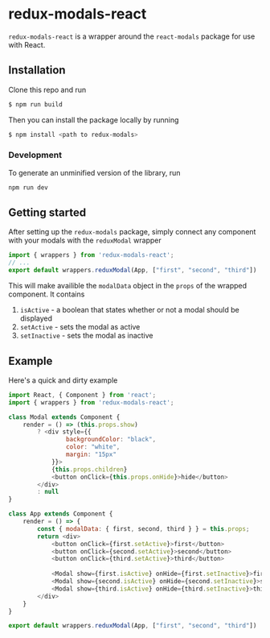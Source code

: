 # redux-modals-react

`redux-modals-react` is a wrapper around the `react-modals` package for use with React.

## Installation

Clone this repo and run

```bash
$ npm run build
```

Then you can install the package locally by running

```bash
$ npm install <path to redux-modals>
```

### Development

To generate an unminified version of the library, run

```bash
npm run dev
```

## Getting started

After setting up the `redux-modals` package, simply connect any component with your modals with the `reduxModal` wrapper

```javascript
import { wrappers } from 'redux-modals-react';
// ...
export default wrappers.reduxModal(App, ["first", "second", "third"])
```

This will make availible the `modalData` object in the `props` of the wrapped component. It contains

1. `isActive` - a boolean that states whether or not a modal should be displayed
2. `setActive` - sets the modal as active
3. `setInactive` - sets the modal as inactive

## Example

Here's a quick and dirty example

```javascript
import React, { Component } from 'react';
import { wrappers } from 'redux-modals-react';

class Modal extends Component {
    render = () => (this.props.show)
        ? <div style={{
                backgroundColor: "black",
                color: "white",
                margin: "15px"
            }}>
            {this.props.children}
            <button onClick={this.props.onHide}>hide</button>
        </div>
        : null
}

class App extends Component {
    render = () => {
        const { modalData: { first, second, third } } = this.props;
        return <div>
            <button onClick={first.setActive}>first</button>
            <button onClick={second.setActive}>second</button>
            <button onClick={third.setActive}>third</button>
            
            <Modal show={first.isActive} onHide={first.setInactive}>first</Modal>
            <Modal show={second.isActive} onHide={second.setInactive}>second</Modal>
            <Modal show={third.isActive} onHide={third.setInactive}>third</Modal>
        </div>
    }
}

export default wrappers.reduxModal(App, ["first", "second", "third"])
```